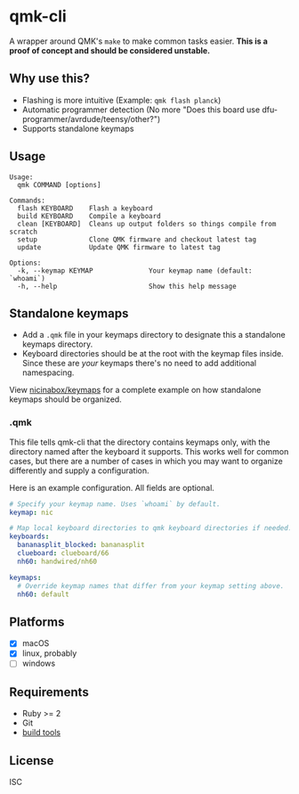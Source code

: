 # qmk-cli

A wrapper around QMK's `make` to make common tasks easier. **This is a proof of concept and should be considered unstable.**

## Why use this?

- Flashing is more intuitive (Example: `qmk flash planck`)
- Automatic programmer detection (No more "Does this board use dfu-programmer/avrdude/teensy/other?")
- Supports standalone keymaps

## Usage

    Usage:
      qmk COMMAND [options]

    Commands:
      flash KEYBOARD    Flash a keyboard
      build KEYBOARD    Compile a keyboard
      clean [KEYBOARD]  Cleans up output folders so things compile from scratch
      setup             Clone QMK firmware and checkout latest tag
      update            Update QMK firmware to latest tag

    Options:
      -k, --keymap KEYMAP              Your keymap name (default: `whoami`)
      -h, --help                       Show this help message

## Standalone keymaps

- Add a `.qmk` file in your keymaps directory to designate this a standalone keymaps directory.
- Keyboard directories should be at the root with the keymap files inside. Since these are *your* keymaps there's no need to add additional namespacing.

View [nicinabox/keymaps](https://github.com/nicinabox/keymaps) for a complete example on how standalone keymaps should be organized.

### .qmk

This file tells qmk-cli that the directory contains keymaps only, with the directory named after the keyboard it supports. This works well for common cases, but there are a number of cases in which you may want to organize differently and supply a configuration.

Here is an example configuration. All fields are optional.

```yaml
# Specify your keymap name. Uses `whoami` by default.
keymap: nic

# Map local keyboard directories to qmk keyboard directories if needed.
keyboards:
  bananasplit_blocked: bananasplit
  clueboard: clueboard/66
  nh60: handwired/nh60

keymaps:
  # Override keymap names that differ from your keymap setting above.
  nh60: default
```

## Platforms

- [x] macOS
- [x] linux, probably
- [ ] windows

## Requirements

- Ruby >= 2
- Git
- [build tools](https://docs.qmk.fm/getting_started_build_tools.html)

## License

ISC
